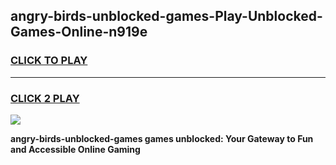 
## angry-birds-unblocked-games-Play-Unblocked-Games-Online-n919e
<h3>
<a href="https://premium76.site?title=angry-birds-unblocked-games&ref=25A">CLICK TO PLAY</a></h3>
<hr>

<h3>
<a href="https://premium76.site?title=angry-birds-unblocked-games&ref=25A">CLICK 2 PLAY</a>
  
</h3>

<a href="https://premium76.site?title=angry-birds-unblocked-games&ref=25A"><img src="https://clearcache.store/games.png"></a>


**angry-birds-unblocked-games games unblocked: Your Gateway to Fun and Accessible Online Gaming**
